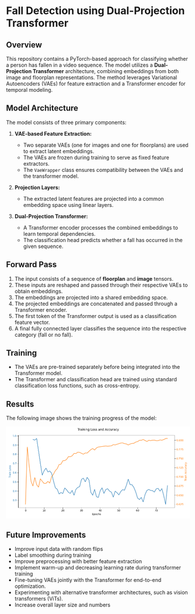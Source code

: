 # Fall Detection using Dual-Projection Transformer

## Overview
This repository contains a PyTorch-based approach for classifying whether a person has fallen in a video sequence. The model utilizes a **Dual-Projection Transformer** architecture, combining embeddings from both image and floorplan representations. The method leverages Variational Autoencoders (VAEs) for feature extraction and a Transformer encoder for temporal modeling.

## Model Architecture
The model consists of three primary components:

1. **VAE-based Feature Extraction:**
   - Two separate VAEs (one for images and one for floorplans) are used to extract latent embeddings.
   - The VAEs are frozen during training to serve as fixed feature extractors.
   - The `VaeWrapper` class ensures compatibility between the VAEs and the transformer model.

2. **Projection Layers:**
   - The extracted latent features are projected into a common embedding space using linear layers.

3. **Dual-Projection Transformer:**
   - A Transformer encoder processes the combined embeddings to learn temporal dependencies.
   - The classification head predicts whether a fall has occurred in the given sequence.

## Forward Pass
1. The input consists of a sequence of **floorplan** and **image** tensors.
2. These inputs are reshaped and passed through their respective VAEs to obtain embeddings.
3. The embeddings are projected into a shared embedding space.
4. The projected embeddings are concatenated and passed through a Transformer encoder.
5. The first token of the Transformer output is used as a classification feature vector.
6. A final fully connected layer classifies the sequence into the respective category (fall or no fall).

## Training
- The VAEs are pre-trained separately before being integrated into the Transformer model.
- The Transformer and classification head are trained using standard classification loss functions, such as cross-entropy.

## Results
The following image shows the training progress of the model:

![Training Results](results/loss_accuracy.png)

## Future Improvements
- Improve input data with random flips
- Label smoothing during training
- Improve preprocessing with better feature extraction
- Implement warm-up and decreasing learning rate during transformer training
- Fine-tuning VAEs jointly with the Transformer for end-to-end optimization.
- Experimenting with alternative transformer architectures, such as vision transformers (ViTs).
- Increase overall layer size and numbers
